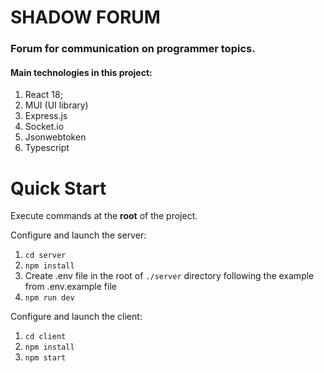 # SHADOW FORUM

### Forum for communication on programmer topics.

#### Main technologies in this project:
1. React 18;
2. MUI (UI library)
3. Express.js
4. Socket.io
5. Jsonwebtoken
6. Typescript

# Quick Start

Execute commands at the **root** of the project.

Configure and launch the server:

1. ``` cd server ```
2. ``` npm install ```
3. Create .env file in the root of `./server` directory following the example from .env.example file
4. ``` npm run dev ```

Configure and launch the client:


1. ``` cd client ```
2. ``` npm install ```
3. ``` npm start ```